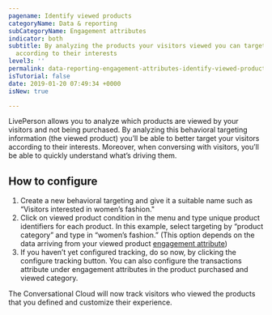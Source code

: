 ```yaml
---
pagename: Identify viewed products
categoryName: Data & reporting
subCategoryName: Engagement attributes
indicator: both
subtitle: By analyzing the products your visitors viewed you can target customers
  according to their interests
level3: ''
permalink: data-reporting-engagement-attributes-identify-viewed-products.html
isTutorial: false
date: 2019-01-20 07:49:34 +0000
isNew: true

---
```

LivePerson allows you to analyze which products are viewed by your visitors and not being purchased. By analyzing this behavioral targeting information (the viewed product) you’ll be able to better target your visitors according to their interests. Moreover, when conversing with visitors, you’ll be able to quickly understand what’s driving them.

## How to configure

1. Create a new behavioral targeting and give it a suitable name such as “Visitors interested in women’s fashion."
2. Click on viewed product condition in the menu and type unique product identifiers for each product. In this example, select targeting by “product category” and type in “women’s fashion.” (This option depends on the data arriving from your viewed product [engagement attribute](data-reporting-engagement-attributes-data-sources-engagement-attributes-overview.html))
3. If you haven’t yet configured tracking, do so now, by clicking the configure tracking button. You can also configure the transactions attribute under engagement attributes in the product purchased and viewed category.

The Conversational Cloud will now track visitors who viewed the products that you defined and customize their experience.
